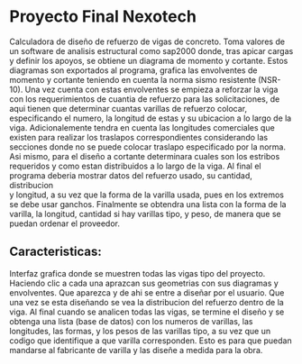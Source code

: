
# Proyecto Final Nexotech

Calculadora de diseño de refuerzo de vigas de concreto. Toma valores de un software de analisis estructural como sap2000 donde, tras apicar cargas y definir los apoyos, se obtiene un diagrama de momento y cortante. Estos diagramas son exportados al programa,
grafica las envolventes de momento y cortante teniendo en cuenta la norma sismo resistente (NSR-10). Una vez cuenta con estas envolventes se empieza a reforzar la viga con los requerimientos de cuantia de refuerzo para las solicitaciones, de aqui tienen que determinar
cuantas varillas de refuerzo colocar, especificando el numero, la longitud de estas y su ubicacion a lo largo de la viga. Adicionalemente tendra en cuenta las longitudes comerciales que existen para realizar los traslapos correspondientes considerando las secciones donde
no se puede colocar traslapo especificado por la norma. Asi mismo, para el diseño a cortante determinara cuales son los estribos requeridos y como estan distribuidos a lo largo de la viga. Al final el programa deberia mostrar datos del refuerzo usado, su cantidad, distribucion  
y longitud, a su vez que la forma de la varilla usada, pues en los extremos se debe usar ganchos. Finalmente se obtendra una lista con la forma de la varilla, la longitud, cantidad si hay varillas tipo, y peso, de manera que se puedan ordenar el proveedor.

## Caracteristicas:

Interfaz grafica donde se muestren todas las vigas tipo del proyecto. Haciendo clic a cada una aprazcan sus geometrias con sus diagramas y envolventes. Que aparezca  y de ahi se entre a diseñar por el usuario. Que una vez se esta diseñando se vea la distribucion del refuerzo
dentro de la viga.
Al final cuando se analicen todas las vigas, se termine el diseño y se obtenga una lista (base de datos) con los numeros de varillas, las longitudes, las formas, y los pesos de las varillas tipo, a su vez que un codigo que identifique a que varilla corresponden. Esto es para que
puedan mandarse al fabricante de varilla y las diseñe a medida para la obra.
